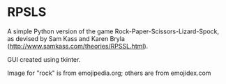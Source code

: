 # RPSLS
 
 A simple Python version of the game Rock-Paper-Scissors-Lizard-Spock, as devised by Sam Kass and Karen Bryla (http://www.samkass.com/theories/RPSSL.html).

 GUI created using tkinter.

 Image for "rock" is from emojipedia.org; others are from emojidex.com
 
